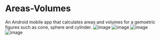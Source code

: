 # Areas-Volumes
An Android mobile app that calculates areas and volumes for a gemoetric figures such as cone, sphere and cylinder.
![image](https://user-images.githubusercontent.com/46696166/144351970-6e32b7e9-1a84-4ec4-993d-87a9cc69b0a2.png)
![image](https://user-images.githubusercontent.com/46696166/144352029-3ddbf5bd-abdb-4c35-a8f4-ae6eeb349940.png)
![image](https://user-images.githubusercontent.com/46696166/144352126-05dfd5fe-2636-4809-b411-6829af0f01a2.png)
![image](https://user-images.githubusercontent.com/46696166/144352163-77531a41-2604-47b5-8d57-7c9998dc794e.png)

